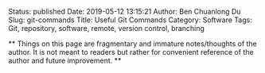 Status: published
Date: 2019-05-12 13:15:21
Author: Ben Chuanlong Du
Slug: git-commands
Title: Useful Git Commands
Category: Software
Tags: Git, repository, software, remote, version control, branching

**
Things on this page are
fragmentary and immature notes/thoughts of the author.
It is not meant to readers
but rather for convenient reference of the author and future improvement.
**
